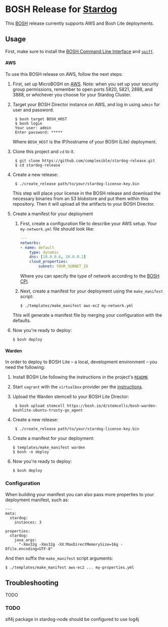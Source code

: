 # BOSH Release for [Stardog](http://stardog.com)

This [BOSH](http://bosh.io) release currently supports AWS and Bosh Lite deployments.

## Usage

First, make sure to install the [BOSH Command Line Interface](https://bosh.io/docs/bosh-cli.html)
and [`spiff`](https://github.com/cloudfoundry-incubator/spiff#installation).

#### AWS

To use this BOSH release on AWS, follow the next steps:

1. First, set up MicroBOSH on [AWS](https://bosh.io/docs/deploy-microbosh-to-aws.html).
	Note: when you set up your security group permissions, remember to open ports
	5820, 5821, 2888, and 3888, or whichever you choose for your Stardog Cluster.
2. Target your BOSH Director instance on AWS, and log in using `admin` for user and password.
    
		$ bosh target BOSH_HOST
		$ bosh login
		Your user: admin
		Enter password: *****

	Where `BOSH_HOST` is the IP/hostname of your BOSH (Lite) deployment.

3. Clone this project and `cd` to it.

		$ git clone https://github.com/complexible/stardog-release.git
		$ cd stardog-release

4. Create a new release:
		
		$ ./create_release path/to/your/stardog-license-key.bin

	This step will place your license in the BOSH release and download the necessary
	binaries from an S3 blobstore and put them within this repository. Then it will
	upload all the artifacts to your BOSH Director.
5. Create a manifest for your deployment
	
	1. First, create a configuration file to describe your AWS setup. Your `my-network.yml` file should look like:

		```yaml
		---
		networks:
  		- name: default
		    type: dynamic
		    dns: [10.0.0.6, 10.0.0.2]
		    cloud_properties:
		        subnet: YOUR_SUBNET_ID
		```

		Where you can specify the type of network according to the [BOSH CPI](http://bosh.io/docs/aws-cpi.html).

	2. Next, create a manifest for your deployment using the `make_manifest` script:
	
		```
		$ ./templates/make_manifest aws-ec2 my-network.yml
		```
	This will generate a manifest file by merging your configuration with the defaults.

6. Now you're ready to deploy:

	```
	$ bosh deploy
	```

#### Warden

In order to deploy to BOSH Lite – a local, development environment – you need the following:

1. Install BOSH Lite following the instructions in
the project's [`README`](https://github.com/cloudfoundry/bosh-lite#install-bosh-lite)
2. Start `vagrant` with the `virtualbox` provider per the [instructions](https://github.com/cloudfoundry/bosh-lite#using-the-virtualbox-provider).
3. Upload the Warden stemcell to your BOSH Lite Director:

		$ bosh upload stemcell https://bosh.io/d/stemcells/bosh-warden-boshlite-ubuntu-trusty-go_agent

4. Create a new release:
		
		$ ./create_release path/to/your/stardog-license-key.bin

5. Create a manifest for your deployment:

	```
	$ templates/make_manifest warden
	$ bosh -n deploy
	```

6. Now you're ready to deploy:

	```
	$ bosh deploy
	```

### Configuration

When building your manifest you can also pass more properties to your deployment manifest, such as:

```
---
meta:
  stardog:
    instances: 3

properties:
  stardog:
    java_args:
      "-Xmx32g -Xms32g -XX:MaxDirectMemorySize=16g -Dfile.encoding=UTF-8"

```

And then suffix the `make_manifest` script arguments:

```
$ ./templates/make_manifest aws-ec2 ... my-properties.yml
```


## Troubleshooting

TODO

### TODO

slf4j package in stardog-node should be configured to use log4j
